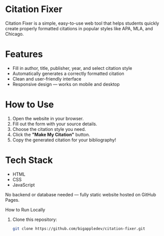  # Citation Fixer

Citation Fixer is a simple, easy-to-use web tool that helps students quickly create properly formatted citations in popular styles like APA, MLA, and Chicago.


# Features

- Fill in author, title, publisher, year, and select citation style
- Automatically generates a correctly formatted citation
- Clean and user-friendly interface
- Responsive design — works on mobile and desktop

# How to Use

1. Open the website in your browser.
2. Fill out the form with your source details.
3. Choose the citation style you need.
4. Click the **"Make My Citation"** button.
5. Copy the generated citation for your bibliography!

# Tech Stack

- HTML  
- CSS  
- JavaScript

No backend or database needed — fully static website hosted on GitHub Pages.

How to Run Locally

1. Clone this repository:

   ```bash
   git clone https://github.com/bigappledev/citation-fixer.git
